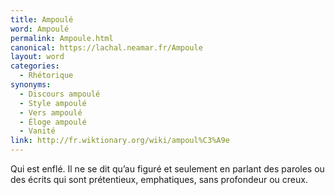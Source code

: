 ```yaml
---
title: Ampoulé
word: Ampoulé
permalink: Ampoule.html
canonical: https://lachal.neamar.fr/Ampoule
layout: word
categories:
  - Rhétorique
synonyms:
  - Discours ampoulé
  - Style ampoulé
  - Vers ampoulé
  - Éloge ampoulé
  - Vanité
link: http://fr.wiktionary.org/wiki/ampoul%C3%A9e
---
```


Qui est enflé. Il ne se dit qu’au figuré et seulement en parlant des paroles ou des écrits qui sont prétentieux, emphatiques, sans profondeur ou creux.

